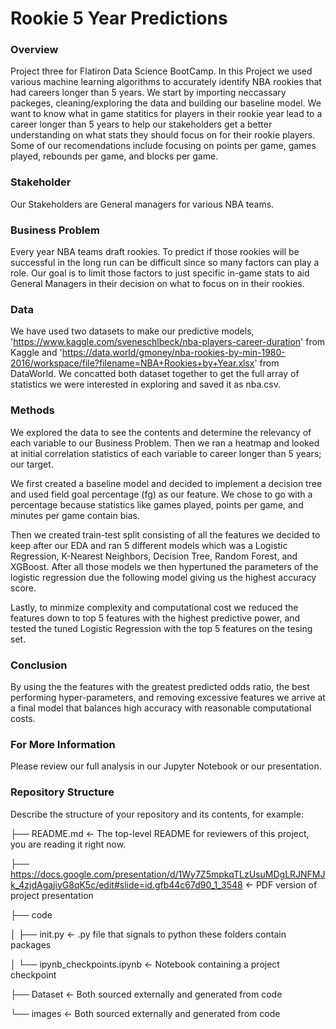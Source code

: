 # Rookie 5 Year Predictions


###  Overview
Project three for Flatiron Data Science BootCamp. In this Project we used various machine learning algorithms to accurately identify NBA rookies that had careers longer than 5 years. We start by importing neccassary packeges, cleaning/exploring the data and building our baseline model. We want to know what in game statitics for players in their rookie year lead to a career longer than 5 years to help our stakeholders get a better understanding on what stats they should focus on for their rookie players. Some of our recomendations include focusing on points per game, games played, rebounds per game, and blocks per game.

### Stakeholder
Our Stakeholders are General managers for various NBA teams.

### Business Problem
Every year NBA teams draft rookies. To predict if those rookies will be successful in the long run can be difficult since so many factors can play a role. Our goal is to limit those factors to just specific in-game stats to aid General Managers in their decision on what to focus on in their rookies.

### Data
We have used two datasets to make our predictive models, 'https://www.kaggle.com/sveneschlbeck/nba-players-career-duration' from Kaggle and 'https://data.world/gmoney/nba-rookies-by-min-1980-2016/workspace/file?filename=NBA+Rookies+by+Year.xlsx' from DataWorld. We concatted both dataset together to get the full array of statistics we were interested in exploring and saved it as nba.csv.

### Methods
We explored the data to see the contents and determine the relevancy of each variable to our Business Problem. Then we ran a heatmap and looked at initial correlation statistics of each variable to career longer than 5 years; our target.

We first created a baseline model and decided to implement a decision tree and used field goal percentage (fg) as our feature. We chose to go with a percentage because statistics like games played, points per game, and minutes per game contain bias.

Then we created train-test split consisting of all the features we decided to keep after our EDA and ran 5 different models which was a Logistic Regression, K-Nearest Neighbors, Decision Tree, Random Forest, and XGBoost. After all those models we then hypertuned the parameters of the logistic regression due the following model giving us the highest accuracy score.

Lastly, to minmize complexity and computational cost we reduced the features down to top 5 features with the highest predictive power, and tested the tuned Logistic Regression with the top 5 features on the tesing set.

### Conclusion 
By using the the features with the greatest predicted odds ratio, the best performing hyper-parameters, and removing excessive features we arrive at a final model that balances high accuracy with reasonable computational costs.

### For More Information
Please review our full analysis in our Jupyter Notebook or our presentation.

### Repository Structure
Describe the structure of your repository and its contents, for example:

├── README.md <- The top-level README for reviewers of this project, you are reading it right now.

├── https://docs.google.com/presentation/d/1Wy7Z5mpkqTLzUsuMDgLRJNFMJk_4zjdAgajiyG8qK5c/edit#slide=id.gfb44c67d90_1_3548 <- PDF version of project presentation

├── code

│ ├── init.py <- .py file that signals to python these folders contain packages

│ └── ipynb_checkpoints.ipynb <- Notebook containing a project checkpoint

├── Dataset <- Both sourced externally and generated from code

└── images <- Both sourced externally and generated from code